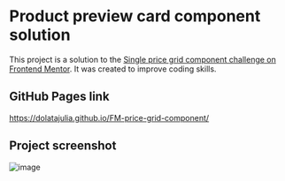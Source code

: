 # Product preview card component solution

This project is a solution to the [Single price grid component challenge on Frontend Mentor](https://www.frontendmentor.io/challenges/single-price-grid-component-5ce41129d0ff452fec5abbbc). It was created to improve coding skills. 

## GitHub Pages link

https://dolatajulia.github.io/FM-price-grid-component/

## Project screenshot

![image](?)
